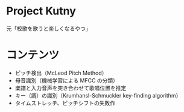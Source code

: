 # Project Kutny
元「校歌を歌うと楽しくなるやつ」

# コンテンツ
- ピッチ検出（McLeod Pitch Method）
- 母音識別（機械学習による MFCC の分類）
- 楽譜と入力音声を突き合わせて歌唱位置を推定
- キー（調）の識別（Krumhansl-Schmuckler key-finding algorithm）
- タイムストレッチ、ピッチシフトの失敗作
